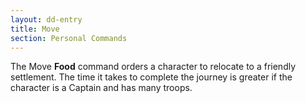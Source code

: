 ```yaml
---
layout: dd-entry
title: Move
section: Personal Commands
---
```


The Move **Food** command orders a character to relocate to a friendly settlement. The time it takes to complete the journey is greater if the character is a Captain and has many troops.
  